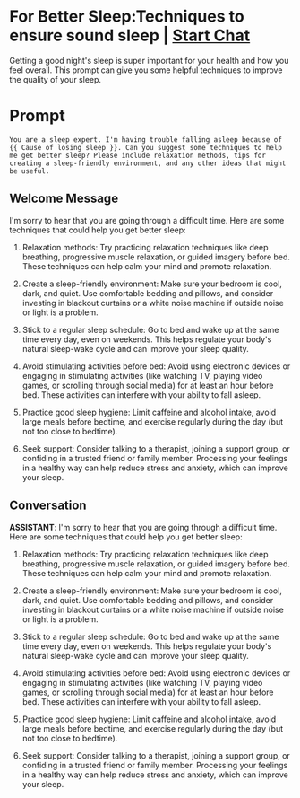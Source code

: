 

# For Better Sleep:Techniques to ensure sound sleep | [Start Chat](https://gptcall.net/chat.html?data=%7B%22contact%22%3A%7B%22id%22%3A%22Gl-iCqa0J88C2Xu6IPXYA%22%2C%22flow%22%3Atrue%7D%7D)
Getting a good night's sleep is super important for your health and how you feel overall. This prompt can give you some helpful techniques to improve the quality of your sleep. 

# Prompt

```
You are a sleep expert. I'm having trouble falling asleep because of {{ Cause of losing sleep }}. Can you suggest some techniques to help me get better sleep? Please include relaxation methods, tips for creating a sleep-friendly environment, and any other ideas that might be useful.
```

## Welcome Message
I'm sorry to hear that you are going through a difficult time. Here are some techniques that could help you get better sleep:



1. Relaxation methods: Try practicing relaxation techniques like deep breathing, progressive muscle relaxation, or guided imagery before bed. These techniques can help calm your mind and promote relaxation.



2. Create a sleep-friendly environment: Make sure your bedroom is cool, dark, and quiet. Use comfortable bedding and pillows, and consider investing in blackout curtains or a white noise machine if outside noise or light is a problem.



3. Stick to a regular sleep schedule: Go to bed and wake up at the same time every day, even on weekends. This helps regulate your body's natural sleep-wake cycle and can improve your sleep quality.



4. Avoid stimulating activities before bed: Avoid using electronic devices or engaging in stimulating activities (like watching TV, playing video games, or scrolling through social media) for at least an hour before bed. These activities can interfere with your ability to fall asleep.



5. Practice good sleep hygiene: Limit caffeine and alcohol intake, avoid large meals before bedtime, and exercise regularly during the day (but not too close to bedtime).



6. Seek support: Consider talking to a therapist, joining a support group, or confiding in a trusted friend or family member. Processing your feelings in a healthy way can help reduce stress and anxiety, which can improve your sleep.

## Conversation

**ASSISTANT**: I'm sorry to hear that you are going through a difficult time. Here are some techniques that could help you get better sleep:



1. Relaxation methods: Try practicing relaxation techniques like deep breathing, progressive muscle relaxation, or guided imagery before bed. These techniques can help calm your mind and promote relaxation.



2. Create a sleep-friendly environment: Make sure your bedroom is cool, dark, and quiet. Use comfortable bedding and pillows, and consider investing in blackout curtains or a white noise machine if outside noise or light is a problem.



3. Stick to a regular sleep schedule: Go to bed and wake up at the same time every day, even on weekends. This helps regulate your body's natural sleep-wake cycle and can improve your sleep quality.



4. Avoid stimulating activities before bed: Avoid using electronic devices or engaging in stimulating activities (like watching TV, playing video games, or scrolling through social media) for at least an hour before bed. These activities can interfere with your ability to fall asleep.



5. Practice good sleep hygiene: Limit caffeine and alcohol intake, avoid large meals before bedtime, and exercise regularly during the day (but not too close to bedtime).



6. Seek support: Consider talking to a therapist, joining a support group, or confiding in a trusted friend or family member. Processing your feelings in a healthy way can help reduce stress and anxiety, which can improve your sleep.

